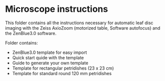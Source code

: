 # Microscope instructions

This folder contains all the instructions necessary for automatic leaf disc imaging with the Zeiss AxioZoom (motorized table, Software autofocus) and the ZenBlue3.0 software.


Folder contains:
  - ZenBlue3.0 template for easy import
  - Quick start quide with the template
  - Guide to generate your own template
  - Template for rectangular petridishes (23 x 23 cm)
  - Template for standard round 120 mm petridishes
